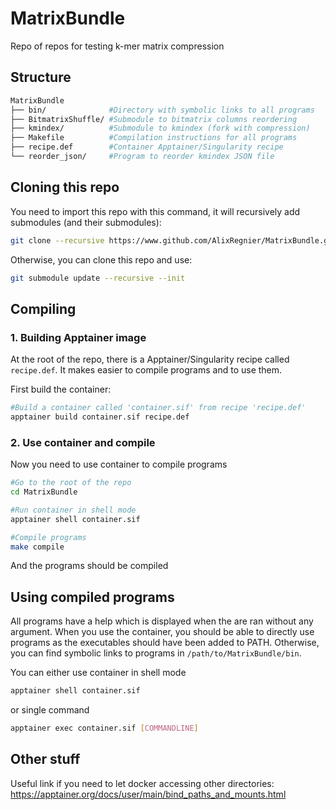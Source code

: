 # MatrixBundle
Repo of repos for testing k-mer matrix compression

## Structure

```bash
MatrixBundle
├── bin/              #Directory with symbolic links to all programs
├── BitmatrixShuffle/ #Submodule to bitmatrix columns reordering
├── kmindex/          #Submodule to kmindex (fork with compression)
├── Makefile          #Compilation instructions for all programs
├── recipe.def        #Container Apptainer/Singularity recipe
└── reorder_json/     #Program to reorder kmindex JSON file
```

## Cloning this repo

You need to import this repo with this command, it will recursively add submodules (and their submodules):
```bash
git clone --recursive https://www.github.com/AlixRegnier/MatrixBundle.git
```
Otherwise, you can clone this repo and use:
```bash
git submodule update --recursive --init
```

## Compiling

### 1. Building Apptainer image

At the root of the repo, there is a Apptainer/Singularity recipe called ``recipe.def``.
It makes easier to compile programs and to use them.

First build the container:
```bash
#Build a container called 'container.sif' from recipe 'recipe.def'
apptainer build container.sif recipe.def
```

### 2. Use container and compile

Now you need to use container to compile programs
```bash
#Go to the root of the repo
cd MatrixBundle

#Run container in shell mode
apptainer shell container.sif

#Compile programs
make compile
```

And the programs should be compiled

## Using compiled programs

All programs have a help which is displayed when the are ran without any argument. When you use the container, you should be able to directly use programs as the executables should have been added to PATH. Otherwise, you can find symbolic links to programs in ``/path/to/MatrixBundle/bin``.

You can either use container in shell mode
```bash
apptainer shell container.sif
```
or single command
```bash
apptainer exec container.sif [COMMANDLINE]
```

## Other stuff

Useful link if you need to let docker accessing other directories:
<https://apptainer.org/docs/user/main/bind_paths_and_mounts.html>
